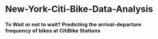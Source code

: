 # New-York-Citi-Bike-Data-Analysis

### To Wait or not to wait? Predicting the arrival-departure frequency of bikes at CitiBike Stations
